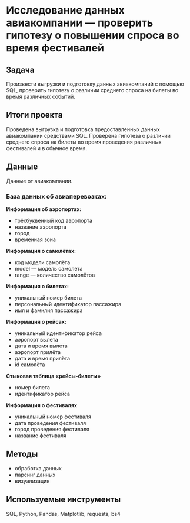 # Исследование данных авиакомпании — проверить гипотезу о повышении спроса во время фестивалей

## Задача
Произвести выгрузки и подготовку данных авиакомпаний с помощью SQL, проверить гипотезу о различии среднего спроса на билеты во время различных событий.

## Итоги проекта
Проведена выгрузка и подготовка предоставленных данных авиакомпании средствами SQL. Проверена гипотеза о различии среднего спроса на билеты во время проведения различных фестивалей и в обычное время.

## Данные
Данные от авиакомпании.

### База данных об авиаперевозках:
**Информация об аэропортах:**
- трёхбуквенный код аэропорта
- название аэропорта
- город
- временная зона

**Информация о самолётах:**
- код модели самолёта
- model — модель самолёта
- range — количество самолётов

**Информация о билетах:**
- уникальный номер билета
- персональный идентификатор пассажира
- имя и фамилия пассажира

**Информация о рейсах:**
- уникальный идентификатор рейса
- аэропорт вылета
- дата и время вылета
- аэропорт прилёта
- дата и время прилёта
- id самолёта

**Стыковая таблица «рейсы-билеты»**
- номер билета
- идентификатор рейса

**Информация о фестивалях**
- уникальный номер фестиваля
- дата проведения фестиваля
- город проведения фестиваля
- название фестиваля

## Методы
- обработка данных
- парсинг данных
- визуализация

## Используемые инструменты
SQL, Python, Pandas, Matplotlib, requests, bs4
